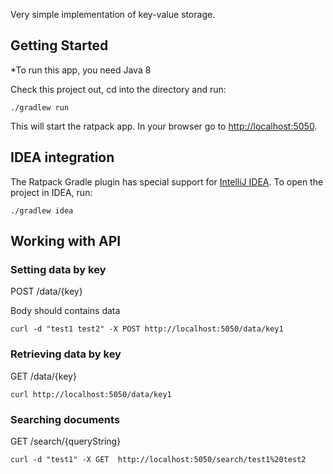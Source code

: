Very simple implementation of key-value storage. 

## Getting Started

*To run this app, you need Java 8

Check this project out, cd into the directory and run:

    ./gradlew run

This will start the ratpack app. In your browser go to <http://localhost:5050>.

## IDEA integration

The Ratpack Gradle plugin has special support for [IntelliJ IDEA](http://www.jetbrains.com/idea/download/). To open the project in IDEA, run:

    ./gradlew idea

## Working with API

### Setting data by key
POST /data/{key}

Body should contains data

```
curl -d "test1 test2" -X POST http://localhost:5050/data/key1
```

### Retrieving data by key
GET /data/{key}

```
curl http://localhost:5050/data/key1
```

### Searching documents

GET /search/{queryString}


```
curl -d "test1" -X GET  http://localhost:5050/search/test1%20test2
```
